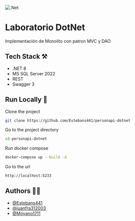 
![.Net](https://skillicons.dev/icons?i=net)
# Laboratorio DotNet 

Implementación de Monolito con patron MVC y DAO


## Tech Stack ⚒️
- .NET 8
- MS SQL Server 2022
- REST
- Swagger 3
## Run Locally 🐋

Clone the project

```bash
git clone https://github.com/Estebans441/personapi-dotnet
```

Go to the project directory

```bash
cd personapi-dotnet
```

Run docker compose

```bash
docker-compose up --build -d
```

Go to the url

```bash
http://localhost:5233
```

## Authors 🧑‍💻

- [@Estebans441](https://www.github.com/Estebans441)
- [@juanfra312003](https://www.github.com/juanfra312003)
- [@Moyano1711](https://www.github.com/Moyano1711)